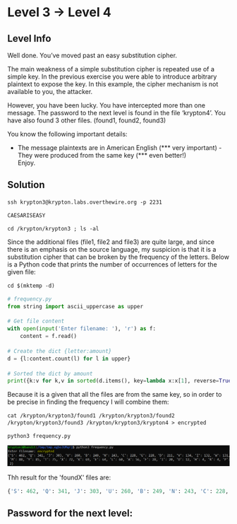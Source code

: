 # Level 3 → Level 4

## Level Info
Well done. You’ve moved past an easy substitution cipher.

The main weakness of a simple substitution cipher is repeated use of a simple key. In the previous exercise you were able to introduce arbitrary plaintext to expose the key. In this example, the cipher mechanism is not available to you, the attacker.

However, you have been lucky. You have intercepted more than one message. The password to the next level is found in the file ‘krypton4’. You have also found 3 other files. (found1, found2, found3)

You know the following important details:

* The message plaintexts are in American English (*** very important) - They were produced from the same key (*** even better!)<br />
Enjoy.

## Solution
```
ssh krypton3@krypton.labs.overthewire.org -p 2231
```
```
CAESARISEASY
```
```
cd /krypton/krypton3 ; ls -al
```

Since the additional files (file1, file2 and file3) are quite large, and since there is an emphasis on the source language, my suspicion is that it is a substitution cipher that can be broken by the frequency of the letters. Below is a Python code that prints the number of occurrences of letters for the given file:

```
cd $(mktemp -d)
```
```python
# frequency.py
from string import ascii_uppercase as upper

# Get file content
with open(input('Enter filename: '), 'r') as f:
    content = f.read()

# Create the dict {letter:amount}
d = {l:content.count(l) for l in upper}

# Sorted the dict by amount
print({k:v for k,v in sorted(d.items(), key=lambda x:x[1], reverse=True)})
```

Because it is a given that all the files are from the same key, so in order to be precise in finding the frequency I will combine them:

```
cat /krypton/krypton3/found1 /krypton/krypton3/found2 /krypton/krypton3/found3 /krypton/krypton3/krypton4 > encrypted
```
```
python3 frequency.py
```

![](0.png)

Thh result for the 'foundX' files are:
```python
{'S': 462, 'Q': 341, 'J': 303, 'U': 260, 'B': 249, 'N': 243, 'C': 228, 'G': 228, 'D': 211, 'V': 134, 'Z': 132, 'W': 131, 'M': 88, 'Y': 85, 'T': 75, 'X': 72, 'K': 69, 'E': 64, 'L': 60, 'A': 56, 'F': 28, 'I': 20, 'O': 12, 'H': 4, 'R': 4, 'P': 2}
```

## Password for the next level:
```

```
